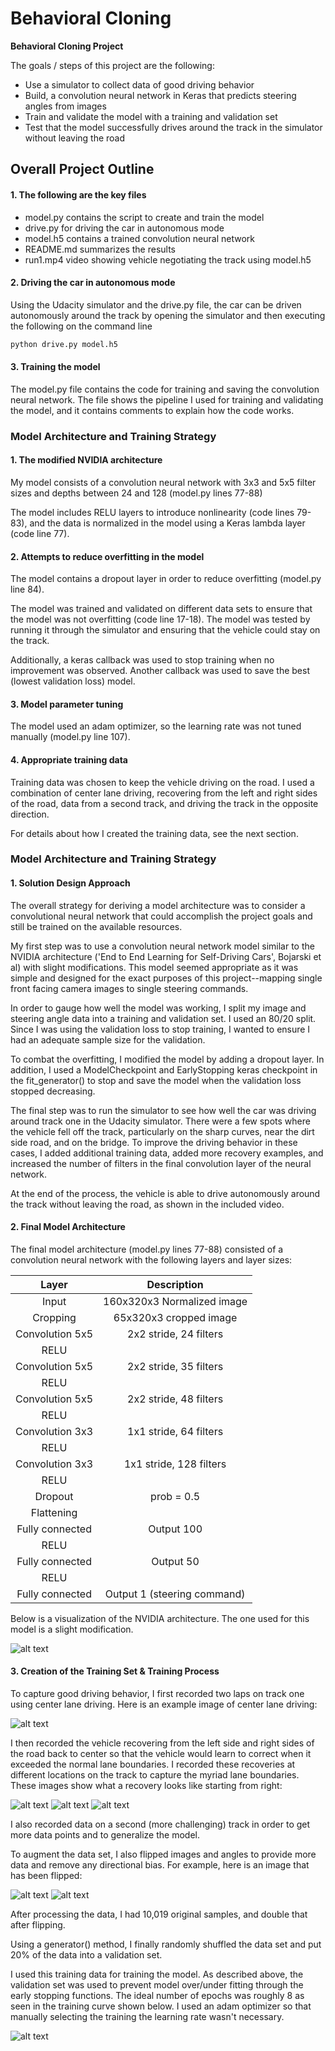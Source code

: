 # **Behavioral Cloning** 

**Behavioral Cloning Project**

The goals / steps of this project are the following:
* Use a simulator to collect data of good driving behavior
* Build, a convolution neural network in Keras that predicts steering angles from images
* Train and validate the model with a training and validation set
* Test that the model successfully drives around the track in the simulator without leaving the road

[//]: # (Image References)

[image1]: ./examples/nvidia_architecture.png "Model Visualization"
[image2]: ./examples/training.png "Training Curve"
[image3]: ./examples/recovery1.jpg "Recovery Image"
[image4]: ./examples/recovery2.jpg "Recovery Image"
[image5]: ./examples/recovery3.jpg "Recovery Image"
[image6]: ./examples/normal_image.jpg "Normal Image"
[image7]: ./examples/flipped_image.jpg "Flipped Image"

## Overall Project Outline

#### 1. The following are the key files

* model.py contains the script to create and train the model
* drive.py for driving the car in autonomous mode
* model.h5 contains a trained convolution neural network 
* README.md summarizes the results
* run1.mp4 video showing vehicle negotiating the track using model.h5

#### 2. Driving the car in autonomous mode
Using the Udacity simulator and the drive.py file, the car can be driven autonomously around the track by opening the simulator and then executing the following on the command line 
```sh 
python drive.py model.h5
```

#### 3. Training  the model

The model.py file contains the code for training and saving the convolution neural network. The file shows the pipeline I used for training and validating the model, and it contains comments to explain how the code works.

### Model Architecture and Training Strategy

#### 1. The modified NVIDIA architecture

My model consists of a convolution neural network with 3x3 and 5x5 filter sizes and depths between 24 and 128 (model.py lines 77-88) 

The model includes RELU layers to introduce nonlinearity (code lines 79-83), and the data is normalized in the model using a Keras lambda layer (code line 77). 

#### 2. Attempts to reduce overfitting in the model

The model contains a dropout layer in order to reduce overfitting (model.py line 84). 

The model was trained and validated on different data sets to ensure that the model was not overfitting (code line 17-18). The model was tested by running it through the simulator and ensuring that the vehicle could stay on the track.

Additionally, a keras callback was used to stop training when no improvement was observed. Another callback was used to save the best (lowest validation loss) model.

#### 3. Model parameter tuning

The model used an adam optimizer, so the learning rate was not tuned manually (model.py line 107).

#### 4. Appropriate training data

Training data was chosen to keep the vehicle driving on the road. I used a combination of center lane driving, recovering from the left and right sides of the road, data from a second track, and driving the track in the opposite direction. 

For details about how I created the training data, see the next section. 

### Model Architecture and Training Strategy

#### 1. Solution Design Approach

The overall strategy for deriving a model architecture was to consider a convolutional neural network that could accomplish the project goals and still be trained on the available resources.

My first step was to use a convolution neural network model similar to the NVIDIA architecture ('End to End Learning for Self-Driving Cars', Bojarski et al) with slight modifications. This model seemed appropriate as it was simple and designed for the exact purposes of this project--mapping single front facing camera images to single steering commands.

In order to gauge how well the model was working, I split my image and steering angle data into a training and validation set. I used an 80/20 split. Since I was using the validation loss to stop training, I wanted to ensure I had an adequate sample size for the validation.

To combat the overfitting, I modified the model by adding a dropout layer. In addition, I used a ModelCheckpoint and EarlyStopping keras checkpoint in the fit_generator() to stop and save the model when the validation loss stopped decreasing.

The final step was to run the simulator to see how well the car was driving around track one in the Udacity simulator. There were a few spots where the vehicle fell off the track, particularly on the sharp curves, near the dirt side road, and on the bridge. To  improve the driving behavior in these cases, I added additional training data, added more recovery examples, and increased the number of filters in the final convolution layer of the neural network.

At the end of the process, the vehicle is able to drive autonomously around the track without leaving the road, as shown in the included video.

#### 2. Final Model Architecture

The final model architecture (model.py lines 77-88) consisted of a convolution neural network with the following layers and layer sizes:

| Layer                 |     Description                               | 
|:---------------------:|:---------------------------------------------:| 
| Input                 | 160x320x3 Normalized image                    | 
| Cropping              | 65x320x3 cropped image                        | 
| Convolution 5x5       | 2x2 stride, 24 filters                        |       
| RELU                  |                                               |
| Convolution 5x5       | 2x2 stride, 35 filters                        |
| RELU                  |                                               |
| Convolution 5x5       | 2x2 stride, 48 filters                        |
| RELU                  |                                               |
| Convolution 3x3       | 1x1 stride, 64 filters                        |
| RELU                  |                                               |
| Convolution 3x3       | 1x1 stride, 128 filters                       |
| RELU                  |                                               |
| Dropout               | prob = 0.5                                    |
| Flattening            |                                               |
| Fully connected       | Output 100                                    |
| RELU                  |                                               |
| Fully connected       | Output 50                                     |
| RELU                  |                                               |
| Fully connected       | Output 1 (steering command)                   |

Below is a visualization of the NVIDIA architecture. The one used for this model is a slight modification.

![alt text][image1]

#### 3. Creation of the Training Set & Training Process

To capture good driving behavior, I first recorded two laps on track one using center lane driving. Here is an example image of center lane driving:

![alt text][image6]

I then recorded the vehicle recovering from the left side and right sides of the road back to center so that the vehicle would learn to correct when it exceeded the normal lane boundaries. I recorded these recoveries at different locations on the track to capture the myriad lane boundaries. These images show what a recovery looks like starting from right:

![alt text][image3]
![alt text][image4]
![alt text][image5]

I also recorded data on a second (more challenging) track in order to get more data points and to generalize the model.

To augment the data set, I also flipped images and angles to provide more data and remove any directional bias. For example, here is an image that has been flipped:

![alt text][image6]
![alt text][image7]

After processing the data, I had 10,019 original samples, and double that after flipping.

Using a generator() method, I finally randomly shuffled the data set and put 20% of the data into a validation set. 

I used this training data for training the model. As described above, the validation set was used to prevent model over/under fitting through the early stopping functions. The ideal number of epochs was roughly 8 as seen in the training curve shown below. I used an adam optimizer so that manually selecting the training the learning rate wasn't necessary.

![alt text][image2]


